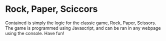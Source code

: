 # Rock, Paper, Sciccors
Contained is simply the logic for the classic game, Rock, Paper, Scissors.
The game is programmed using Javascript, and can be ran in any webpage using the console.
Have fun!
